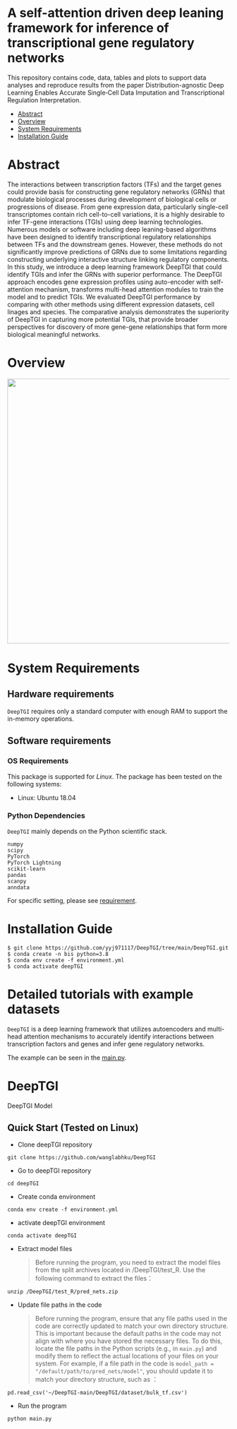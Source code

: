 # A self-attention driven deep leaning framework for inference of transcriptional gene regulatory networks


This repository contains code, data, tables and plots to support data analyses and reproduce results from the paper Distribution-agnostic Deep Learning Enables Accurate Single‐Cell Data Imputation and Transcriptional Regulation Interpretation.
- [Abstract](#abstract)
- [Overview](#overview)
- [System Requirements](#system-requirements)
- [Installation Guide](#installation-guide)


# Abstract
The interactions between transcription factors (TFs) and the target genes could provide basis for constructing gene regulatory networks (GRNs) that modulate biological processes during development of biological cells or progressions of disease. From gene expression data, particularly single-cell transcriptomes contain rich cell-to-cell variations, it is a highly desirable to infer TF-gene interactions (TGIs) using deep learning technologies. Numerous models or software including deep leaning-based algorithms have been designed to identify transcriptional regulatory relationships between TFs and the downstream genes. However, these methods do not significantly improve predictions of GRNs due to some limitations regarding constructing underlying interactive structure linking regulatory components. In this study, we introduce a deep learning framework DeepTGI that could identify TGIs and infer the GRNs with superior performance. The DeepTGI approach encodes gene expression profiles using auto-encoder with self-attention mechanism, transforms multi-head attention modules to train the model and to predict TGIs. We evaluated DeepTGI performance by comparing with other methods using different expression datasets, cell linages and species. The comparative analysis demonstrates the superiority of DeepTGI in capturing more potential TGIs, that provide broader perspectives for discovery of more gene-gene relationships that form more biological meaningful networks.

# Overview
<div align=center>
<img src="https://github.com/yyj971117/DeepTGI/Overview.png" height="600" width="800">
</div>

# System Requirements
## Hardware requirements
`DeepTGI` requires only a standard computer with enough RAM to support the in-memory operations.

## Software requirements
### OS Requirements
This package is supported for *Linux*. The package has been tested on the following systems:
+ Linux: Ubuntu 18.04

### Python Dependencies
`DeepTGI` mainly depends on the Python scientific stack.
```
numpy
scipy
PyTorch
PyTorch Lightning
scikit-learn
pandas
scanpy
anndata
```
For specific setting, please see <a href="https://github.com/yyj971117/DeepTGI/blob/main/environment.yml">requirement</a>.

# Installation Guide
```
$ git clone https://github.com/yyj971117/DeepTGI/tree/main/DeepTGI.git
$ conda create -n bis python=3.8
$ conda env create -f environment.yml
$ conda activate deepTGI
```
# Detailed tutorials with example datasets
`DeepTGI` is a deep learning framework that utilizes autoencoders and multi-head attention mechanisms to accurately identify interactions between transcription factors and genes and infer gene regulatory networks.

The example can be seen in the <a href="https://github.com/yyj971117/DeepTGI/tree/main/DeepTGI/program/main.py">main.py</a>.

# DeepTGI

DeepTGI Model

## Quick Start (Tested on Linux)

  * Clone deepTGI repository
```
git clone https://github.com/wanglabhku/DeepTGI
```
  * Go to deepTGI repository
```
cd deepTGI
```
  * Create conda environment
```
conda env create -f environment.yml
```
  * activate deepTGI environment
```
conda activate deepTGI
```
 * Extract model files
   > Before running the program, you need to extract the model files from the split archives located in /DeepTGI/test_R. Use the following command to extract the files：
```
unzip /DeepTGI/test_R/pred_nets.zip
```  
  * Update file paths in the code
    > Before running the program, ensure that any file paths used in the code are correctly updated to match your own directory structure. This is important because the default paths in the code may not align with where you have stored the necessary files. To do this, locate the file paths in the Python scripts (e.g., in `main.py`) and modify them to reflect the actual locations of your files on your system.
    > For example, if a file path in the code is `model_path = "/default/path/to/pred_nets/model"`, you should update it to match your directory structure, such as ：
```
pd.read_csv('~/DeepTGI-main/DeepTGI/dataset/bulk_tf.csv')
```
  * Run the program
```
python main.py
``` 



